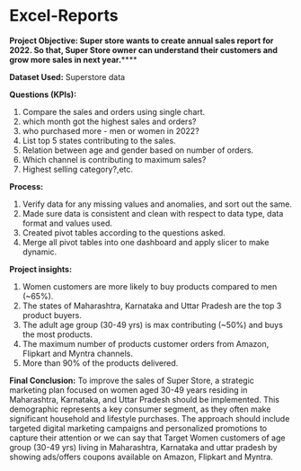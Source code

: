 # Excel-Reports
**Project Objective: 
Super store wants to create annual sales report for 2022. So that, Super Store owner can understand their customers and grow more sales in next year.******

**Dataset Used:**
Superstore data

**Questions (KPIs):** 
1. Compare the sales and orders using single chart.
2. which month got the highest sales and orders?
3. who purchased more - men or women in 2022?
4. List top 5 states contributing to the sales.
5. Relation between age and gender based on number of orders.
6. Which channel is contributing to maximum sales?
7. Highest selling category?,etc.

**Process:**
1. Verify data for any missing values and anomalies, and sort out the same.
2. Made sure data is consistent and clean with respect to data type, data format and values used.
3. Created pivot tables according to the questions asked.
4. Merge all pivot tables into one dashboard and apply slicer to make dynamic.

**Project insights:**
1. Women customers are more likely to buy products compared to men (~65%).
2. The states of Maharashtra, Karnataka and Uttar Pradesh are the top 3 product buyers.
3. The adult age group (30-49 yrs) is max contributing (~50%) and buys the most products.
4. The maximum number of products customer orders from Amazon, Flipkart and Myntra channels.
5. More than 90% of the products delivered.

**Final Conclusion:**
To improve the sales of Super Store, a strategic marketing plan focused on women aged 30-49 years residing in Maharashtra, Karnataka, and Uttar Pradesh should be implemented. This demographic represents a key consumer segment, as they often make significant household and lifestyle purchases. The approach should include targeted digital marketing campaigns and personalized promotions to capture their attention or we can say that Target Women customers of age group (30-49 yrs) living in Maharashtra, Karnataka and uttar pradesh by showing ads/offers coupons available on Amazon, Flipkart and Myntra.






